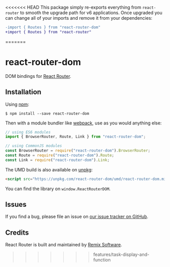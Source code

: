 <<<<<<< HEAD
This package simply re-exports everything from `react-router` to smooth the upgrade path for v6 applications. Once upgraded you can change all of your imports and remove it from your dependencies:

```diff
-import { Routes } from "react-router-dom"
+import { Routes } from "react-router"
```
=======
# react-router-dom

DOM bindings for [React Router](https://reactrouter.com).

## Installation

Using [npm](https://www.npmjs.com/):

    $ npm install --save react-router-dom

Then with a module bundler like [webpack](https://webpack.github.io/), use as you would anything else:

```js
// using ES6 modules
import { BrowserRouter, Route, Link } from "react-router-dom";

// using CommonJS modules
const BrowserRouter = require("react-router-dom").BrowserRouter;
const Route = require("react-router-dom").Route;
const Link = require("react-router-dom").Link;
```

The UMD build is also available on [unpkg](https://unpkg.com):

```html
<script src="https://unpkg.com/react-router-dom/umd/react-router-dom.min.js"></script>
```

You can find the library on `window.ReactRouterDOM`.

## Issues

If you find a bug, please file an issue on [our issue tracker on GitHub](https://github.com/remix-run/react-router/issues).

## Credits

React Router is built and maintained by [Remix Software](https://remix.run).
>>>>>>> features/task-display-and-function
